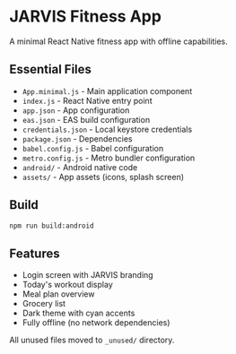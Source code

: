 # JARVIS Fitness App

A minimal React Native fitness app with offline capabilities.

## Essential Files

- `App.minimal.js` - Main application component
- `index.js` - React Native entry point  
- `app.json` - App configuration
- `eas.json` - EAS build configuration
- `credentials.json` - Local keystore credentials
- `package.json` - Dependencies
- `babel.config.js` - Babel configuration
- `metro.config.js` - Metro bundler configuration
- `android/` - Android native code
- `assets/` - App assets (icons, splash screen)

## Build

```bash
npm run build:android
```

## Features

- Login screen with JARVIS branding
- Today's workout display
- Meal plan overview  
- Grocery list
- Dark theme with cyan accents
- Fully offline (no network dependencies)

All unused files moved to `_unused/` directory.
